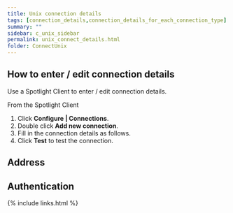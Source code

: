 ```yaml
---
title: Unix connection details
tags: [connection_details,connection_details_for_each_connection_type]
summary: ""
sidebar: c_unix_sidebar
permalink: unix_connect_details.html
folder: ConnectUnix
---
```



## How to enter / edit connection details

Use a Spotlight Client to enter / edit connection details.

From the Spotlight Client

1.  Click **Configure \| Connections**.
2.  Double click **Add new connection**.
3.  Fill in the connection details as follows.
4.  Click **Test** to test the connection.


## Address


## Authentication


 {% include links.html %}
